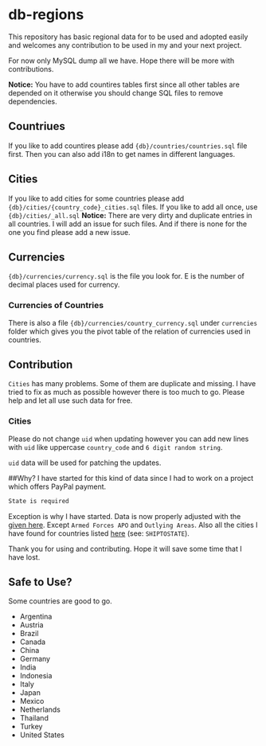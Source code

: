 # db-regions
This repository has basic regional data for to be used and adopted easily and welcomes any contribution to be used in my and your next project.

For now only MySQL dump all we have. Hope there will be more with contributions.

**Notice:** You have to add countires tables first since all other tables are depended on it otherwise you should change SQL files to remove dependencies.

## Countriues
If you like to add countires please add `{db}/countries/countries.sql` file first. Then you can also add i18n to get names in different languages.

## Cities
If you like to add cities for some countries please add `{db}/cities/{country_code}_cities.sql` files. If you like to add all once, use  `{db}/cities/_all.sql`
**Notice:** There are very dirty and duplicate entries in all countries. I will add an issue for such files. And if there is none for the one you find please add a new issue.

## Currencies
`{db}/currencies/currency.sql` is the file you look for. E is the number of decimal places used for currency.

### Currencies of Countries
There is also a file `{db}/currencies/country_currency.sql` under `currencies` folder which gives you the pivot table of the relation of currencies used in countries.

## Contribution
`Cities` has many problems. Some of them are duplicate and missing. I have tried to fix as much as possible however there is too much to go. Please help and let all use such data for free. 
### Cities
Please do not change `uid` when updating however you can add new lines with `uid` like uppercase `country_code` and `6 digit random string`.

`uid` data will be used for patching the updates.

##Why?
I have started for this kind of data since I had to work on a project which offers PayPal payment.

``` php
State is required
```
Exception is why I have started. Data is now properly adjusted with the [given here](https://developer.paypal.com/docs/classic/api/state_codes/). Except `Armed Forces APO` and `Outlying Areas`. Also all the cities I have found for countries listed [here](https://developer.paypal.com/docs/classic/api/merchant/DoDirectPayment_API_Operation_NVP/) (see: `SHIPTOSTATE`). 

Thank you for using and contributing. Hope it will save some time that I have lost.

## Safe to Use?

Some countries are good to go.

 - Argentina
 - Austria
 - Brazil
 - Canada
 - China
 - Germany
 - India
 - Indonesia
 - Italy
 - Japan
 - Mexico
 - Netherlands
 - Thailand
 - Turkey
 - United States




